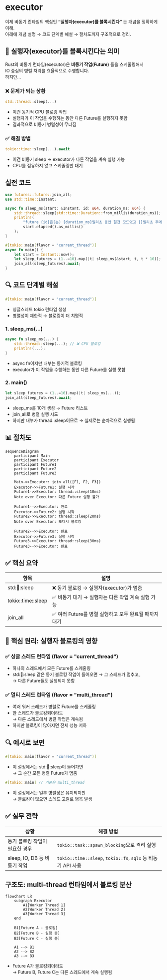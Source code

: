 # executor

이제 비동기 런타임의 핵심인 **“실행자(executor)를 블록시킨다”** 는 개념을 정확하게 이해.  
아래에 개념 설명 → 코드 단계별 해설 → 절차도까지 구조적으로 정리.  

## 🧩 실행자(executor)를 블록시킨다는 의미
Rust의 비동기 런타임(executor)은 **비동기 작업(Future)** 들을 스케줄링해서  
IO 중심의 병렬 처리를 효율적으로 수행합니다.  
하지만…  
### ❌ 문제가 되는 상황
```rust
std::thread::sleep(...)
```

- 이건 동기적 CPU 블로킹 작업
- 실행자가 이 작업을 수행하는 동안 다른 Future를 실행하지 못함
- 결과적으로 비동기 병렬성이 무너짐
### ✅ 해결 방법
```rust
tokio::time::sleep(...).await
```

- 이건 비동기 sleep → executor가 다른 작업을 계속 실행 가능
- CPU를 점유하지 않고 스케줄링만 대기

## 실전 코드
```rust
use futures::future::join_all;
use std::time::Instant;

async fn sleep_ms(start: &Instant, id: u64, duration_ms: u64) {
    std::thread::sleep(std::time::Duration::from_millis(duration_ms));
    println!(
        "future {id}은(는) {duration_ms}밀리초 동안 절전 모드였고 {}밀리초 후에 완료됨",
        start.elapsed().as_millis()
    );
}

#[tokio::main(flavor = "current_thread")]
async fn main() {
    let start = Instant::now();
    let sleep_futures = (1..=10).map(|t| sleep_ms(&start, t, t * 10));
    join_all(sleep_futures).await;
}
```


## 🔍 코드 단계별 해설
```rust
#[tokio::main(flavor = "current_thread")]
```
- 싱글스레드 tokio 런타임 생성
- 병렬성이 제한적 → 블로킹이 더 치명적

### 1. sleep_ms(...)
```rust
async fn sleep_ms(...) {
    std::thread::sleep(...); // ❌ CPU 블로킹
    println!(...);
}
```

- async fn이지만 내부는 동기적 블로킹
- executor가 이 작업을 수행하는 동안 다른 Future를 실행 못함

### 2. main()
```rust
let sleep_futures = (1..=10).map(|t| sleep_ms(...));
join_all(sleep_futures).await;
```

- sleep_ms를 10개 생성 → Future 리스트
- join_all로 병렬 실행 시도
- 하지만 내부가 thread::sleep이므로
→ 실제로는 순차적으로 실행됨

## 📊 절차도
```mermaid
sequenceDiagram
    participant Main
    participant Executor
    participant Future1
    participant Future2
    participant Future3

    Main->>Executor: join_all([F1, F2, F3])
    Executor->>Future1: 실행 시작
    Future1->>Executor: thread::sleep(10ms)
    Note over Executor: 다른 Future 실행 불가

    Future1-->>Executor: 완료
    Executor->>Future2: 실행 시작
    Future2->>Executor: thread::sleep(20ms)
    Note over Executor: 또다시 블로킹

    Future2-->>Executor: 완료
    Executor->>Future3: 실행 시작
    Future3->>Executor: thread::sleep(30ms)
    Future3-->>Executor: 완료
```

## ✅ 핵심 요약
| 항목                | 설명                                                  |
|---------------------|-------------------------------------------------------|
| std::thread::sleep  | ❌ 동기 블로킹 → 실행자(executor)가 멈춤               |
| tokio::time::sleep  | ✅ 비동기 대기 → 실행자는 다른 작업 계속 실행 가능      |
| join_all            | ✅ 여러 Future를 병렬 실행하고 모두 완료될 때까지 대기  |


## 🧩 핵심 원리: 실행자 블로킹의 영향
### ✅ 싱글 스레드 런타임 (flavor = "current_thread")
- 하나의 스레드에서 모든 Future를 스케줄링
- std::thread::sleep 같은 동기 블로킹 작업이 들어오면 → 그 스레드가 멈추고,  
    → 다른 Future들도 실행되지 못함
### ✅ 멀티 스레드 런타임 (flavor = "multi_thread")
- 여러 워커 스레드가 병렬로 Future를 스케줄링
- 한 스레드가 블로킹되더라도  
    → 다른 스레드에서 병렬 작업은 계속됨
- 하지만 블로킹이 많아지면 전체 성능 저하

## 🔍 예시로 보면
```rust
#[tokio::main(flavor = "current_thread")]
```

- 이 설정에서는 std::thread::sleep이 들어가면  
    → 그 순간 모든 병렬 Future가 멈춤
```rust
#[tokio::main] // 기본은 multi_thread
```

- 이 설정에서는 일부 병렬성은 유지되지만  
    → 블로킹이 많으면 스레드 고갈로 병목 발생

## ✅ 실무 전략
| 상황                         | 해결 방법                                      |
|------------------------------|------------------------------------------------|
| 동기 블로킹 작업이 필요한 경우 | `tokio::task::spawn_blocking`으로 격리 실행     |
| sleep, IO, DB 등 비동기 작업   | `tokio::time::sleep`, `tokio::fs`, `sqlx` 등 비동기 API 사용 |



##  구조도: multi-thread 런타임에서 블로킹 분산
```mermaid
flowchart LR
    subgraph Executor
        A1[Worker Thread 1]
        A2[Worker Thread 2]
        A3[Worker Thread 3]
    end

    B1[Future A - 블로킹]
    B2[Future B - 실행 중]
    B3[Future C - 실행 중]

    A1 --> B1
    A2 --> B2
    A3 --> B3
```

- Future A가 블로킹되더라도  
    → Future B, Future C는 다른 스레드에서 계속 실행됨






